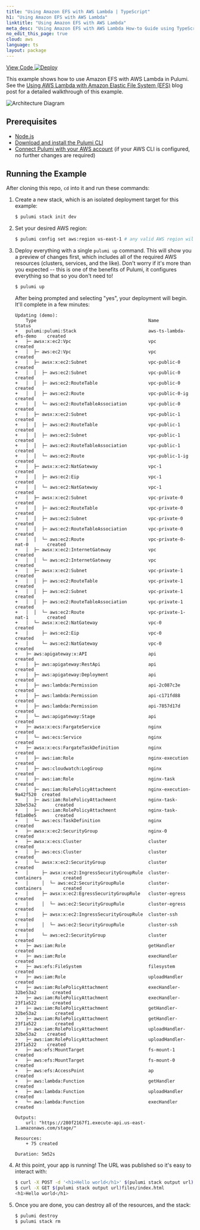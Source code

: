 ```yaml
---
title: "Using Amazon EFS with AWS Lambda | TypeScript"
h1: "Using Amazon EFS with AWS Lambda"
linktitle: "Using Amazon EFS with AWS Lambda"
meta_desc: "Using Amazon EFS with AWS Lambda How-to Guide using TypeScript"
no_edit_this_page: true
cloud: aws
language: ts
layout: package
---
```


<!-- WARNING: this page was generated by a tool. Do not edit it by hand. -->
<!-- To change it, please see https://github.com/pulumi/docs/tree/master/tools/mktutorial. -->

<p class="mb-4 flex">
    <a class="flex flex-wrap items-center rounded-md font-display text-lg text-white bg-blue-600 border-2 border-blue-600 px-2 mr-2 whitespace-no-wrap hover:text-white" style="height: 45px;" href="https://github.com/pulumi/examples/tree/master/aws-ts-lambda-efs" target="_blank">
        <span><i class="fab fa-github pr-2"></i> View Code</span>
    </a>
    <a href="https://app.pulumi.com/new?template=https://github.com/pulumi/examples/blob/master/aws-ts-lambda-efs/README.md" target="_blank">
        <img src="https://get.pulumi.com/new/button.svg" alt="Deploy">
    </a>
</p>


This example shows how to use Amazon EFS with AWS Lambda in Pulumi. See the [Using AWS Lambda with Amazon Elastic File System (EFS)](https://www.pulumi.com/blog/aws-lambda-efs) blog post for a detailed walkthrough of this example.

![Architecture Diagram](https://raw.githubusercontent.com/pulumi/examples/master/aws-ts-lambda-efs/lambdaefs.png)

## Prerequisites

- [Node.js](https://nodejs.org/en/download/)
- [Download and install the Pulumi CLI](https://www.pulumi.com/docs/get-started/install/)
- [Connect Pulumi with your AWS account](https://www.pulumi.com/docs/intro/cloud-providers/aws/setup/) (if your AWS CLI is configured, no further changes are required)

## Running the Example

After cloning this repo, `cd` into it and run these commands:

1. Create a new stack, which is an isolated deployment target for this example:

    ```bash
    $ pulumi stack init dev
    ```

2. Set your desired AWS region:

    ```bash
    $ pulumi config set aws:region us-east-1 # any valid AWS region will work
    ```

3. Deploy everything with a single `pulumi up` command. This will show you a preview of changes first, which
   includes all of the required AWS resources (clusters, services, and the like). Don't worry if it's more than
   you expected -- this is one of the benefits of Pulumi, it configures everything so that so you don't need to!

    ```bash
    $ pulumi up
    ```

    After being prompted and selecting "yes", your deployment will begin. It'll complete in a few minutes:

    ```
    Updating (demo):
        Type                                          Name                      Status      
    +   pulumi:pulumi:Stack                           aws-ts-lambda-efs-demo    created     
    +   ├─ awsx:x:ec2:Vpc                             vpc                       created     
    +   │  ├─ aws:ec2:Vpc                             vpc                       created     
    +   │  ├─ awsx:x:ec2:Subnet                       vpc-public-0              created     
    +   │  │  ├─ aws:ec2:Subnet                       vpc-public-0              created     
    +   │  │  ├─ aws:ec2:RouteTable                   vpc-public-0              created     
    +   │  │  ├─ aws:ec2:Route                        vpc-public-0-ig           created     
    +   │  │  └─ aws:ec2:RouteTableAssociation        vpc-public-0              created     
    +   │  ├─ awsx:x:ec2:Subnet                       vpc-public-1              created     
    +   │  │  ├─ aws:ec2:RouteTable                   vpc-public-1              created     
    +   │  │  ├─ aws:ec2:Subnet                       vpc-public-1              created     
    +   │  │  ├─ aws:ec2:RouteTableAssociation        vpc-public-1              created     
    +   │  │  └─ aws:ec2:Route                        vpc-public-1-ig           created     
    +   │  ├─ awsx:x:ec2:NatGateway                   vpc-1                     created     
    +   │  │  ├─ aws:ec2:Eip                          vpc-1                     created     
    +   │  │  └─ aws:ec2:NatGateway                   vpc-1                     created     
    +   │  ├─ awsx:x:ec2:Subnet                       vpc-private-0             created     
    +   │  │  ├─ aws:ec2:RouteTable                   vpc-private-0             created     
    +   │  │  ├─ aws:ec2:Subnet                       vpc-private-0             created     
    +   │  │  ├─ aws:ec2:RouteTableAssociation        vpc-private-0             created     
    +   │  │  └─ aws:ec2:Route                        vpc-private-0-nat-0       created     
    +   │  ├─ awsx:x:ec2:InternetGateway              vpc                       created     
    +   │  │  └─ aws:ec2:InternetGateway              vpc                       created     
    +   │  ├─ awsx:x:ec2:Subnet                       vpc-private-1             created     
    +   │  │  ├─ aws:ec2:RouteTable                   vpc-private-1             created     
    +   │  │  ├─ aws:ec2:Subnet                       vpc-private-1             created     
    +   │  │  ├─ aws:ec2:RouteTableAssociation        vpc-private-1             created     
    +   │  │  └─ aws:ec2:Route                        vpc-private-1-nat-1       created     
    +   │  └─ awsx:x:ec2:NatGateway                   vpc-0                     created     
    +   │     ├─ aws:ec2:Eip                          vpc-0                     created     
    +   │     └─ aws:ec2:NatGateway                   vpc-0                     created     
    +   ├─ aws:apigateway:x:API                       api                       created     
    +   │  ├─ aws:apigateway:RestApi                  api                       created     
    +   │  ├─ aws:apigateway:Deployment               api                       created     
    +   │  ├─ aws:lambda:Permission                   api-2c087c3e              created     
    +   │  ├─ aws:lambda:Permission                   api-c171fd88              created     
    +   │  ├─ aws:lambda:Permission                   api-7857d17d              created     
    +   │  └─ aws:apigateway:Stage                    api                       created     
    +   ├─ awsx:x:ecs:FargateService                  nginx                     created     
    +   │  └─ aws:ecs:Service                         nginx                     created     
    +   ├─ awsx:x:ecs:FargateTaskDefinition           nginx                     created     
    +   │  ├─ aws:iam:Role                            nginx-execution           created     
    +   │  ├─ aws:cloudwatch:LogGroup                 nginx                     created     
    +   │  ├─ aws:iam:Role                            nginx-task                created     
    +   │  ├─ aws:iam:RolePolicyAttachment            nginx-execution-9a42f520  created     
    +   │  ├─ aws:iam:RolePolicyAttachment            nginx-task-32be53a2       created     
    +   │  ├─ aws:iam:RolePolicyAttachment            nginx-task-fd1a00e5       created     
    +   │  └─ aws:ecs:TaskDefinition                  nginx                     created     
    +   ├─ awsx:x:ec2:SecurityGroup                   nginx-0                   created     
    +   ├─ awsx:x:ecs:Cluster                         cluster                   created     
    +   │  ├─ aws:ecs:Cluster                         cluster                   created     
    +   │  └─ awsx:x:ec2:SecurityGroup                cluster                   created     
    +   │     ├─ awsx:x:ec2:IngressSecurityGroupRule  cluster-containers        created     
    +   │     │  └─ aws:ec2:SecurityGroupRule         cluster-containers        created     
    +   │     ├─ awsx:x:ec2:EgressSecurityGroupRule   cluster-egress            created     
    +   │     │  └─ aws:ec2:SecurityGroupRule         cluster-egress            created     
    +   │     ├─ awsx:x:ec2:IngressSecurityGroupRule  cluster-ssh               created     
    +   │     │  └─ aws:ec2:SecurityGroupRule         cluster-ssh               created     
    +   │     └─ aws:ec2:SecurityGroup                cluster                   created     
    +   ├─ aws:iam:Role                               getHandler                created     
    +   ├─ aws:iam:Role                               execHandler               created     
    +   ├─ aws:efs:FileSystem                         filesystem                created     
    +   ├─ aws:iam:Role                               uploadHandler             created     
    +   ├─ aws:iam:RolePolicyAttachment               execHandler-32be53a2      created     
    +   ├─ aws:iam:RolePolicyAttachment               execHandler-23f1a522      created     
    +   ├─ aws:iam:RolePolicyAttachment               getHandler-32be53a2       created     
    +   ├─ aws:iam:RolePolicyAttachment               getHandler-23f1a522       created     
    +   ├─ aws:iam:RolePolicyAttachment               uploadHandler-32be53a2    created     
    +   ├─ aws:iam:RolePolicyAttachment               uploadHandler-23f1a522    created     
    +   ├─ aws:efs:MountTarget                        fs-mount-1                created     
    +   ├─ aws:efs:MountTarget                        fs-mount-0                created     
    +   ├─ aws:efs:AccessPoint                        ap                        created     
    +   ├─ aws:lambda:Function                        getHandler                created     
    +   ├─ aws:lambda:Function                        uploadHandler             created     
    +   └─ aws:lambda:Function                        execHandler               created     
    
    Outputs:
        url: "https://280f2167f1.execute-api.us-east-1.amazonaws.com/stage/"

    Resources:
        + 75 created

    Duration: 5m52s
    ```

4. At this point, your app is running! The URL was published so it's easy to interact with:

    ```bash
    $ curl -X POST -d '<h1>Hello world</h1>' $(pulumi stack output url)files/index.html
    $ curl -X GET $(pulumi stack output url)files/index.html
    <h1>Hello world</h1>
    ```

5. Once you are done, you can destroy all of the resources, and the stack:

    ```bash
    $ pulumi destroy
    $ pulumi stack rm
    ```

